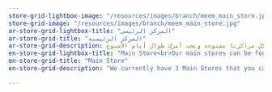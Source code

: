```yaml
---
store-grid-lightbox-image: "/resources/images/branch/meem_main_store.jpg"
store-grid-image: "/resources/images/branch/meem_main_store.jpg"
ar-store-grid-lightbox-title: "المركز الرئيسي"
ar-store-grid-title: "المركز الرئيسية"
ar-store-grid-description: حاليا عندنا 3 مراكز رئيسية تقدر تزورها. مركز في الرياض، ومركز في جدة ومركز في الظهران.                                                           كل مراكزنا مفتوحة وتحت أمرك طوال أيام الأسبوع.""
en-store-grid-lightbox-title: "Main Store<br>Our main stores can be found in Riyadh, Jeddah, and Dhahran and are open 7 days a week to assist customers."
en-store-grid-title: "Main Store"
en-store-grid-description: "We currently have 3 Main Stores that you can visit. One in Riyadh, one in Jeddah, and one in Dhahran. They are open 7 days a week."

---
```


